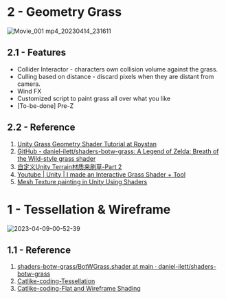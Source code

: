 # 2 - Geometry Grass
![Movie_001 mp4_20230414_231611](https://user-images.githubusercontent.com/79186991/232084887-e96e8136-25ef-41df-96d8-51203b39a56e.gif)
## 2.1 - Features
- Collider Interactor - characters own collision volume against the grass.
- Culling based on distance - discard pixels when they are distant from camera.
- Wind FX
- Customized script to paint grass all over what you like
- [To-be-done] Pre-Z
## 2.2 - Reference
1. [Unity Grass Geometry Shader Tutorial at Roystan](https://roystan.net/articles/grass-shader/) 
2. [GitHub - daniel-ilett/shaders-botw-grass: A Legend of Zelda: Breath of the Wild-style grass shader](https://github.com/daniel-ilett/shaders-botw-grass) 
3. [自定义Unity Terrain材质来刷草-Part 2](https://zhuanlan.zhihu.com/p/437102341) 
4. [Youtube | Unity | I made an Interactive Grass Shader + Tool](https://www.youtube.com/watch?v=xKJHL8nQiuM) 
5. [Mesh Texture painting in Unity Using Shaders](https://shahriyarshahrabi.medium.com/mesh-texture-painting-in-unity-using-shaders-8eb7fc31221c) 

# 1 - Tessellation & Wireframe 
![2023-04-09-00-52-39](https://user-images.githubusercontent.com/79186991/230733377-5270dc49-1dab-4f82-9dc3-2bbf4087a013.gif)
## 1.1 - Reference
1. [shaders-botw-grass/BotWGrass.shader at main · daniel-ilett/shaders-botw-grass](https://github.com/daniel-ilett/shaders-botw-grass/blob/main/Assets/Shaders/BotWGrass.shader)  
2. [Catlike-coding-Tessellation](https://catlikecoding.com/unity/tutorials/advanced-rendering/tessellation/)  
3. [Catlike-coding-Flat and Wireframe Shading](https://catlikecoding.com/unity/tutorials/advanced-rendering/flat-and-wireframe-shading/)
